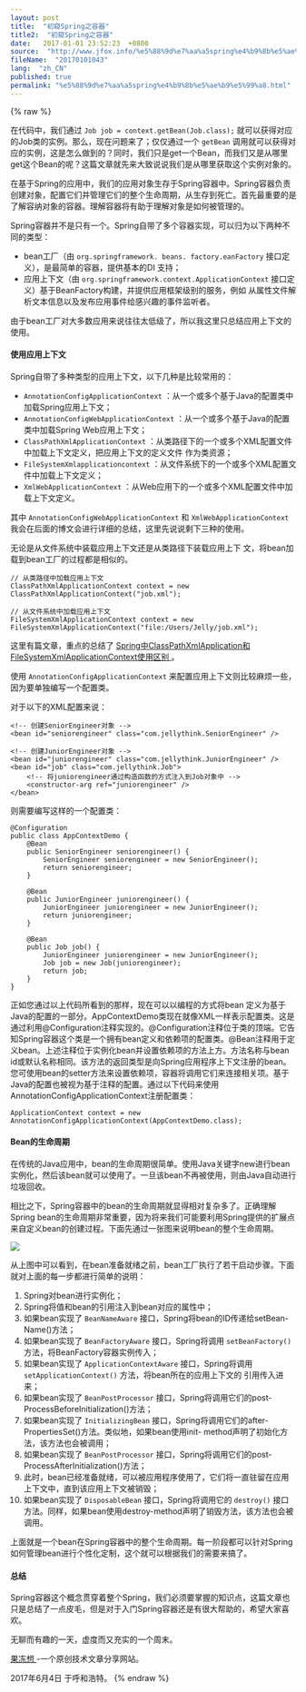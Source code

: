 ```yaml
---
layout: post
title:  "初窥Spring之容器"
title2:  "初窥Spring之容器"
date:   2017-01-01 23:52:23  +0800
source:  "http://www.jfox.info/%e5%88%9d%e7%aa%a5spring%e4%b9%8b%e5%ae%b9%e5%99%a8.html"
fileName:  "20170101043"
lang:  "zh_CN"
published: true
permalink: "%e5%88%9d%e7%aa%a5spring%e4%b9%8b%e5%ae%b9%e5%99%a8.html"
---
```

{% raw %}
<bean id="job" class="com.jellythink.Job">
        <!-- 将juniorengineer通过构造函数的方式注入到Job对象中 -->
        <constructor-arg ref="juniorengineer" />
    </bean>
    

 在代码中，我们通过 ` Job job = context.getBean(Job.class); ` 就可以获得对应的Job类的实例。那么，现在问题来了；仅仅通过一个 ` getBean ` 调用就可以获得对应的实例，这是怎么做到的？同时，我们只是get一个Bean，而我们又是从哪里get这个Bean的呢？这篇文章就先来大致说说我们是从哪里获取这个实例对象的。 

 在基于Spring的应用中，我们的应用对象生存于Spring容器中。Spring容器负责创建对象，配置它们并管理它们的整个生命周期，从生存到死亡。首先最重要的是了解容纳对象的容器。理解容器将有助于理解对象是如何被管理的。 

 Spring容器并不是只有一个。Spring自带了多个容器实现，可以归为以下两种不同的类型： 

-  bean工厂（由 ` org.springframework. beans. factory.eanFactory ` 接口定义），是最简单的容器，提供基本的DI 支持； 
-  应用上下文（由 ` org.springframework.context.ApplicationContext ` 接口定义）基于BeanFactory构建，并提供应用框架级别的服务，例如 从属性文件解析文本信息以及发布应用事件给感兴趣的事件监听者。 

 由于bean工厂对大多数应用来说往往太低级了，所以我这里只总结应用上下文的使用。 

####  使用应用上下文 

 Spring自带了多种类型的应用上下文，以下几种是比较常用的： 

- ` AnnotationConfigApplicationContext ` ：从一个或多个基于Java的配置类中加载Spring应用上下文； 
- ` AnnotationConfigWebApplicationContext ` ：从一个或多个基于Java的配置类中加载Spring Web应用上下文； 
- ` ClassPathXmlApplicationContext ` ：从类路径下的一个或多个XML配置文件中加载上下文定义，把应用上下文的定义文件 作为类资源； 
- ` FileSystemXmlapplicationcontext ` ：从文件系统下的一个或多个XML配置文件中加载上下文定义； 
- ` XmlWebApplicationContext ` ：从Web应用下的一个或多个XML配置文件中加载上下文定义。 

 其中 ` AnnotationConfigWebApplicationContext ` 和 ` XmlWebApplicationContext ` 我会在后面的博文会进行详细的总结，这里先说说剩下三种的使用。 

 无论是从文件系统中装载应用上下文还是从类路径下装载应用上下 文，将bean加载到bean工厂的过程都是相似的。 

    // 从类路径中加载应用上下文
    ClassPathXmlApplicationContext context = new ClassPathXmlApplicationContext("job.xml");
    
    // 从文件系统中加载应用上下文
    FileSystemXmlApplicationContext context = new FileSystemXmlApplicationContext("file:/Users/Jelly/job.xml");
    

 这里有篇文章，重点的总结了 [ Spring中ClassPathXmlApplication和FileSystemXmlApplicationContext使用区别 ](http://www.jfox.info/go.php?url=http://www.cnblogs.com/homesea/p/4711401.html) 。 

 使用 ` AnnotationConfigApplicationContext ` 来配置应用上下文则比较麻烦一些，因为要单独编写一个配置类。 

 对于以下的XML配置来说： 

    <!-- 创建SeniorEngineer对象 -->
    <bean id="seniorengineer" class="com.jellythink.SeniorEngineer" />
    
    <!-- 创建JuniorEngineer对象 -->
    <bean id="juniorengineer" class="com.jellythink.JuniorEngineer" />
    <bean id="job" class="com.jellythink.Job">
        <!-- 将juniorengineer通过构造函数的方式注入到Job对象中 -->
        <constructor-arg ref="juniorengineer" />
    </bean>
    

 则需要编写这样的一个配置类： 

    @Configuration
    public class AppContextDemo {
        @Bean
        public SeniorEngineer seniorengineer() {
            SeniorEngineer seniorengineer = new SeniorEngineer();
            return seniorengineer;
        }
    
        @Bean
        public JuniorEngineer juniorengineer() {
            JuniorEngineer juniorengineer = new JuniorEngineer();
            return juniorengineer;
        }
    
        @Bean
        public Job job() {
            JuniorEngineer juniorengineer = new JuniorEngineer();
            Job job = new Job(juniorengineer);
            return job;
        }
    }
    

 正如您通过以上代码所看到的那样，现在可以以编程的方式将bean 定义为基于Java的配置的一部分。AppContextDemo类现在就像XML一样表示配置类。这是通过利用@Configuration注释实现的。@Configuration注释位于类的顶端。它告知Spring容器这个类是一个拥有bean定义和依赖项的配置类。@Bean注释用于定义bean。上述注释位于实例化bean并设置依赖项的方法上方。方法名称与bean id或默认名称相同。该方法的返回类型是向Spring应用程序上下文注册的bean。您可使用bean的setter方法来设置依赖项，容器将调用它们来连接相关项。基于Java的配置也被视为基于注释的配置。通过以下代码来使用AnnotationConfigApplicationContext注册配置类： 

    ApplicationContext context = new AnnotationConfigApplicationContext(AppContextDemo.class);
    

####  Bean的生命周期 

 在传统的Java应用中，bean的生命周期很简单。使用Java关键字new进行bean实例化，然后该bean就可以使用了。一旦该bean不再被使用，则由Java自动进行垃圾回收。 

 相比之下，Spring容器中的bean的生命周期就显得相对复杂多了。正确理解Spring bean的生命周期非常重要，因为将来我们可能要利用Spring提供的扩展点来自定义bean的创建过程。下面先通过一张图来说明bean的整个生命周期。 

![](0c6c67f.png)

 从上图中可以看到，在bean准备就绪之前，bean工厂执行了若干启动步骤。下面就对上面的每一步都进行简单的说明： 

1.  Spring对bean进行实例化； 
2.  Spring将值和bean的引用注入到bean对应的属性中； 
3.  如果bean实现了 ` BeanNameAware ` 接口，Spring将bean的ID传递给setBean-Name()方法； 
4.  如果bean实现了 ` BeanFactoryAware ` 接口，Spring将调用 ` setBeanFactory() ` 方法，将BeanFactory容器实例传入； 
5.  如果bean实现了 ` ApplicationContextAware ` 接口，Spring将调用 ` setApplicationContext() ` 方法，将bean所在的应用上下文的 引用传入进来； 
6.  如果bean实现了 ` BeanPostProcessor ` 接口，Spring将调用它们的post-ProcessBeforeInitialization()方法； 
7.  如果bean实现了 ` InitializingBean ` 接口，Spring将调用它们的after-PropertiesSet()方法。类似地，如果bean使用init- method声明了初始化方法，该方法也会被调用； 
8.  如果bean实现了 ` BeanPostProcessor ` 接口，Spring将调用它们的post-ProcessAfterInitialization()方法； 
9.  此时，bean已经准备就绪，可以被应用程序使用了，它们将一直驻留在应用上下文中，直到该应用上下文被销毁； 
10.  如果bean实现了 ` DisposableBean ` 接口，Spring将调用它的 ` destroy() ` 接口方法。同样，如果bean使用destroy-method声明了销毁方法，该方法也会被调用。 

 上面就是一个bean在Spring容器中的整个生命周期。每一阶段都可以针对Spring如何管理bean进行个性化定制，这个就可以根据我们的需要来搞了。 

####  总结 

 Spring容器这个概念贯穿着整个Spring，我们必须要掌握的知识点，这篇文章也只是总结了一点皮毛，但是对于入门Spring容器还是有很大帮助的，希望大家喜欢。 

 无聊而有趣的一天，虚度而又充实的一个周末。 

[ 果冻想 ](http://www.jfox.info/go.php?url=http://www.jellythink.com) -一个原创技术文章分享网站。 

 2017年6月4日 于呼和浩特。
{% endraw %}